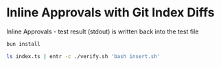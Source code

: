 # Inline Approvals with Git Index Diffs

Inline Approvals - test result (stdout) is written back into the test file

```bash
bun install
```

```bash
ls index.ts | entr -c ./verify.sh 'bash insert.sh'
```
